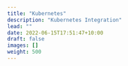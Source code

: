 ```yaml
---
title: "Kubernetes"
description: "Kubernetes Integration"
lead: ""
date: 2022-06-15T17:51:47+10:00
draft: false
images: []
weight: 500
---
```

